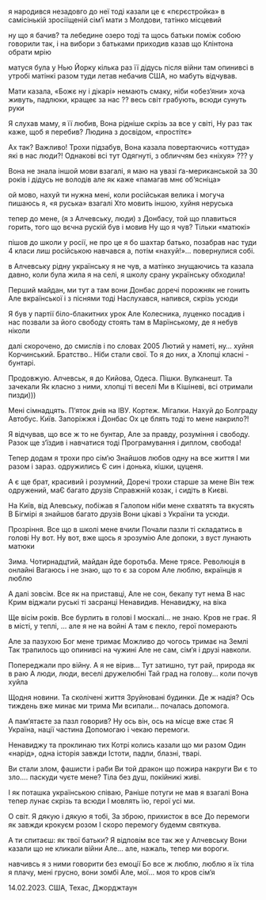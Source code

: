 я народився незадовго до неї
тоді казали це є «пєрєстройка»
в самісінькій зросіїщеній сім‘ї
мати з Молдови, татінко місцевий

ну що я бачив? та лебедине озеро тоді
та щось батьки поміж собою говорили
так, і на вибори з батьками приходив
казав що Клінтона обрати мрію

матуся була  у Нью Йорку кілька раз
її дідусь після війни там опинивсі
в утробі матінкі разом туди летав
небачив США, но мабуть відчував.


Мати казала, «Божє ну і дікарі»
немають смаку, ніби «обез‘яни»
хоча живуть, падлюки, кращеє за нас ??
весь світ грабують, всюди сунуть руки

Я слухав маму, я її любив,
Вона рідніше скрізь за все у світі,
Ну раз так каже, щоб я перебив?
Людина з досвідом, «простітє»

Ах так? Важливо! Трохи підзабув,
Вона казала повертаючись «оттуда»
які в нас люди?! Однакові всі тут
Одягнуті, з обличчям без «ніхуя» ??? у

Вона не знала іншой мови взагалі,
я маю на увазі ґа-мериканськой
за 30 років і дідусь не володів
але як каже «памагав мнє об‘ясніца»

ой мово, нахуй ти нужна мені,
коли російськая велика і могуча
пишаюсь я, «я руська» взагалі
Хто мовить іншою, хуйня неруська

тепер до мене, (я з Алчевську, люди)
з Донбасу, той що плавиться горить,
того що вєчна рускій був і мовив
Ну що я чув? Тільки «матюкі» 

пішов до школи у росії, не про це я
бо шахтар батько, позабрав нас туди
4 класи лиш російською навчався
а, потім «нахуй!»… повернулися собі.

в Алчевську рідну українську я не чув,
а матінко знущаючись та казала 
давно, коли була жила я на селі,
я школу срану українську обходила!

Перший майдан,  ми тут а там вони
Донбас доречі порожняк не гонить
Але вкраїнської і з піснями тоді
Наслухався, напився, скрізь усюди

Я був у партії біло-блакитних урок
Але Колесника, луценко посадив
і нас позвали за його свободу стоять
там в Марїнському, де я небув ніколи

далі скорочено, до смислів і по словах
2005 Лютий у наметі, ну… хуйня
Корчинський. Братство.. Ніби стали свої.
То я до них, а Хлопці класні - бунтарі. 

Продовжую. Алчевськ, я до Кийова,
Одеса. Пішки. Вулканешт. Та зачекали
Як класно з ними, хлопці ті веселі
Ми в Кішіневі, всі отримали пизди)))

Мені сімнадцять. П‘яток днів на ІВУ.
Кортеж. Мігалки. Нахуй до Болграду
Автобус. Київ. Запоріжжя і Донбас
Ох це блять тоді  то мене накрило?!

Я відчував, що все ж то не бунтар,
Але за правду, розуміння і свободу.
Разок ще з‘їздив і навчатися тоді
Програмування і диплом, свобода!

Тепер додам я трохи про сім‘ю
Знайшов любов одну на все життя
І ми разом і зараз. одружились
Є син і донька, кішки, цуценя.

А є ще брат, красивий і розумний,
Доречі трохи старше за мене
Він теж одружений, маЄ багато друзів
Справжній козак, і сидіть в Києві.

На Київ, від Алевську, побіжав я
Галопом ніби мене схватять та вкусять
В Бігмірі я знайшов багато друзів
Вони цікаві з України та усюди.

Прозріння. Все що в школі мене вчили
Почали пазли ті складатись в голові
Ну вот. Ну вот, вже щось я зрозумію
Але допоки, з вуст лунають матюки

Зима. Чотирнадцтий, майдан йде боротьба. 
Мене трясе. Революція в онлайні
Вагаюсь і не знаю, що то є за сором
Але люблю, вкраїнців я люблю

А далі зовсім. Все як на приставці,
Але не сон, бекапу тут нема
В нас Крим віджали руські ті засранці
Ненавидив. Ненавиджу, на віка

Ще вісім років. Все бурлить в голові
І москалі… не знаю. Кров не грає.
Я в місті, у теплі, … але я не на войні
А там є пекло, герої померають

Але за пазухою Бог мене тримає
Можливо до чогось тримає на Землі
Так трапилось що опинивсі на чужині
Але не сам, сім‘я і друзі навколи.

Попереджали про війну. А я не вірив…
Тут затишно, тут рай, природа як в раю
А люди, люди, веселі дружелюбні
Тай град на голову... коли почув хуйла

Щодня новини. Та сколічені життя
Зруйновані будинки. Де ж надія?
Ось тиждень вже минає ми трима
Ми всипали… почалась допомога.

А пам‘ятаєте за пазл говорив?
Ну ось він, ось на місце вже стає
Я Україна, нації частина
Допомогаю і чекаю перемоги.

Ненавиджу та проклинаю тих
Котрі колись казали що ми разом
Один «нарід», одна історія завжди
Істоти, падли, блазні, тварі.

Ви стали злом, фашисти і раби
Ви той дракон що пожира накруги
Ви є то зло…. паскуди чуєте мене?
Тіла без душ, покійникі живі.

І як поташка українською співаю,
Раніше потуги не мав я взагалі
Вона тепер лунає скрізь та всюди
І мовлять їю, герої усі ми.

О світ. Я дякую і дякую я тобі, 
За зброю, прихисток в все
До перемоги як завжди крокуєм розом
І скоро перемогу будемм святкува.

А ти спитаєш: як твої батьки?
Я відповім все так же у Алчевську
Вони казали що не кликали війни
Але… але, нажаль, тепер ми вороги.

навчивсь я з ними говорити без емоції
Бо все ж люблю, люблю я їх тіла
я плачу, мені грусно, вони зомбі
Але, мої… моя то кров сім‘я

14.02.2023. США, Техас, Джорджтаун
